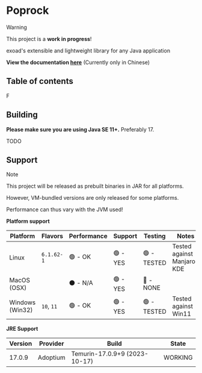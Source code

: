 # Poprock

> [!WARNING]
> This project is a **work in progress**!

exoad's extensible and lightweight library for any Java application

**View the documentation [here](https://exoad.github.io/Poprock/)** (Currently only in Chinese)

## Table of contents
F
## Building

**Please make sure you are using Java SE 11+.** Preferably 17.

TODO

## Support

> [!NOTE]
> This project will be released as prebuilt binaries in JAR for all platforms.
>
> However, VM-bundled versions are only released for some platforms.
>
> Performance can thus vary with the JVM used!

**Platform support**

| Platform        	 | Flavors             	 | Performance 	 | Support     	  | Testing     	    | Notes                    	               |
|-------------------|-----------------------|---------------|----------------|------------------|------------------------------------------|
| Linux           	 | `6.1.62-1`          	 | 🟢 - OK    	  | 🟢 - YES     	 | 🟢 - TESTED  	   | 	Tested against Manjaro-KDE              |
| MacOS (OSX)     	 | 	                     | ⚫ - N/A     	 | 🟢 - YES    	  | 🔴 - NONE    	   | 	                                        |
| Windows (Win32) 	 | `10`, `11`          	 | 🟢 - OK     	 | 🟢 - YES     	 | 🟢 - TESTED    	 | Tested against Win11                   	 |

**JRE Support**

| **Version** 	 | **Provider** 	 | **Build**                     	 | **State** 	 |
|---------------|----------------|---------------------------------|-------------|
| 17.0.9      	 | Adoptium     	 | Temurin-17.0.9+9 (2023-10-17) 	 | WORKING   	 |
